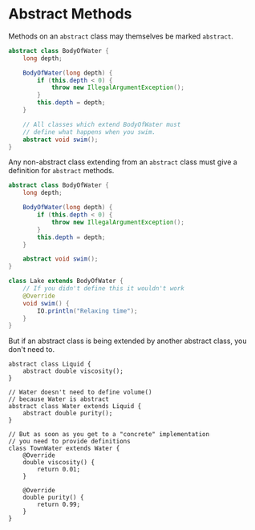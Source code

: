# Abstract Methods

Methods on an `abstract` class may themselves be marked `abstract`.

```java
abstract class BodyOfWater {
    long depth;

    BodyOfWater(long depth) {
        if (this.depth < 0) {
            throw new IllegalArgumentException();
        }
        this.depth = depth;
    }

    // All classes which extend BodyOfWater must
    // define what happens when you swim.
    abstract void swim();
}
```

Any non-abstract class extending from an `abstract` class must give a definition
for `abstract` methods.

```java
abstract class BodyOfWater {
    long depth;

    BodyOfWater(long depth) {
        if (this.depth < 0) {
            throw new IllegalArgumentException();
        }
        this.depth = depth;
    }

    abstract void swim();
}

class Lake extends BodyOfWater {
    // If you didn't define this it wouldn't work
    @Override
    void swim() {
        IO.println("Relaxing time");
    }
}
```

But if an abstract class is being extended by another abstract class, you don't need to.

```java,no_run
abstract class Liquid {
    abstract double viscosity();
}

// Water doesn't need to define volume()
// because Water is abstract
abstract class Water extends Liquid {
    abstract double purity();
}

// But as soon as you get to a "concrete" implementation
// you need to provide definitions
class TownWater extends Water {
    @Override
    double viscosity() {
        return 0.01;
    }

    @Override
    double purity() {
        return 0.99;
    }
}
```
